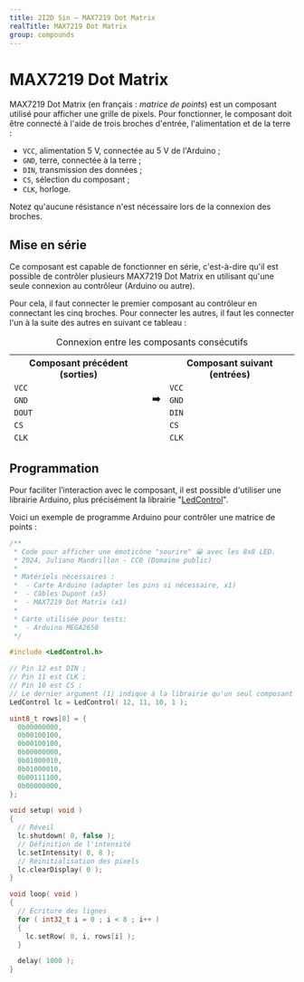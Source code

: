 ```yaml
---
title: 2I2D Sin — MAX7219 Dot Matrix
realTitle: MAX7219 Dot Matrix
group: compounds
---
```


# MAX7219 Dot Matrix

MAX7219 Dot Matrix (en français : *matrice de points*) est un composant utilisé pour afficher une grille de pixels. Pour fonctionner, le composant doit être connecté à l'aide de trois broches d'entrée, l'alimentation et de la terre :

- `VCC`, alimentation 5 V, connectée au 5 V de l'Arduino ;
- `GND`, terre, connectée à la terre ;
- `DIN`, transmission des données ;
- `CS`, sélection du composant ;
- `CLK`, horloge.

Notez qu'aucune résistance n'est nécessaire lors de la connexion des broches. 

## Mise en série

Ce composant est capable de fonctionner en série, c'est-à-dire qu'il est possible de contrôler plusieurs MAX7219 Dot Matrix en utilisant qu'une seule connexion au contrôleur (Arduino ou autre).

Pour cela, il faut connecter le premier composant au contrôleur en connectant les cinq broches. Pour connecter les autres, il faut les connecter l'un à la suite des autres en suivant ce tableau : 

<table>
  <caption>Connexion entre les composants consécutifs</caption>
  <thead>
    <tr>
      <th>Composant précédent (sorties)</th>
      <th rowspan="6">➡️</th>
      <th>Composant suivant (entrées)</th>
    </tr>
    <tr>
      <td><code>VCC</code></td>
      <td><code>VCC</code></td>
    </tr>
    <tr>
      <td><code>GND</code></td>
      <td><code>GND</code></td>
    </tr>
    <tr>
      <td><code>DOUT</code></td>
      <td><code>DIN</code></td>
    </tr>
    <tr>
      <td><code>CS</code></td>
      <td><code>CS</code></td>
    </tr>
    <tr>
      <td><code>CLK</code></td>
      <td><code>CLK</code></td>
    </tr>
  </thead>
</table>

## Programmation 

Pour faciliter l’interaction avec le composant, il est possible d'utiliser une librairie Arduino, plus précisément la librairie "[LedControl](https://github.com/wayoda/LedControl)".

Voici un exemple de programme Arduino pour contrôler une matrice de points :

~~~cpp
/**
 * Code pour afficher une émoticône "sourire" 😀 avec les 8x8 LED.
 * 2024, Juliano Mandrillon - CC0 (Domaine public)
 *
 * Matériels nécessaires :
 *  - Carte Arduino (adapter les pins si nécessaire, x1) 
 *  - Câbles Dupont (x5)
 *  - MAX7219 Dot Matrix (x1)
 *
 * Carte utilisée pour tests:
 *  - Arduino MEGA2650
 */

#include <LedControl.h>

// Pin 12 est DIN ;
// Pin 11 est CLK ;
// Pin 10 est CS ;
// Le dernier argument (1) indique à la librairie qu'un seul composant est connecté.
LedControl lc = LedControl( 12, 11, 10, 1 );

uint8_t rows[8] = {
  0b00000000,
  0b00100100,
  0b00100100,
  0b00000000,
  0b01000010,
  0b01000010,
  0b00111100,
  0b00000000,
};

void setup( void )
{
  // Réveil
  lc.shutdown( 0, false );
  // Définition de l'intensité
  lc.setIntensity( 0, 8 );
  // Réinitialisation des pixels
  lc.clearDisplay( 0 );
}

void loop( void )
{
  // Écriture des lignes
  for ( int32_t i = 0 ; i < 8 ; i++ )
  {
    lc.setRow( 0, i, rows[i] );
  }

  delay( 1000 );
}
~~~
